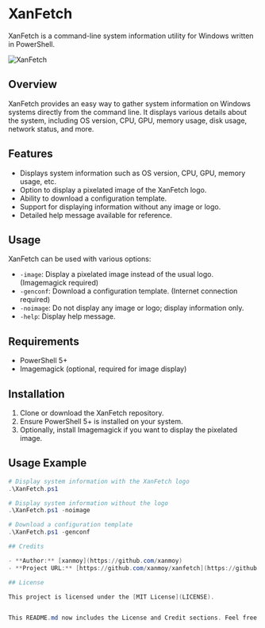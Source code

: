# XanFetch

XanFetch is a command-line system information utility for Windows written in PowerShell.

![XanFetch](https://github.com/xanmoy/xanfetch/blob/main/assets/xanfetch.png)

## Overview

XanFetch provides an easy way to gather system information on Windows systems directly from the command line. It displays various details about the system, including OS version, CPU, GPU, memory usage, disk usage, network status, and more.

## Features

- Displays system information such as OS version, CPU, GPU, memory usage, etc.
- Option to display a pixelated image of the XanFetch logo.
- Ability to download a configuration template.
- Support for displaying information without any image or logo.
- Detailed help message available for reference.

## Usage

XanFetch can be used with various options:

- `-image`: Display a pixelated image instead of the usual logo. (Imagemagick required)
- `-genconf`: Download a configuration template. (Internet connection required)
- `-noimage`: Do not display any image or logo; display information only.
- `-help`: Display help message.

## Requirements

- PowerShell 5+
- Imagemagick (optional, required for image display)

## Installation

1. Clone or download the XanFetch repository.
2. Ensure PowerShell 5+ is installed on your system.
3. Optionally, install Imagemagick if you want to display the pixelated image.

## Usage Example

```powershell
# Display system information with the XanFetch logo
.\XanFetch.ps1

# Display system information without the logo
.\XanFetch.ps1 -noimage

# Download a configuration template
.\XanFetch.ps1 -genconf

## Credits

- **Author:** [xanmoy](https://github.com/xanmoy)
- **Project URL:** [https://github.com/xanmoy/xanfetch](https://github.com/xanmoy/xanfetch)

## License

This project is licensed under the [MIT License](LICENSE).


This README.md now includes the License and Credit sections. Feel free to use it for your project!
